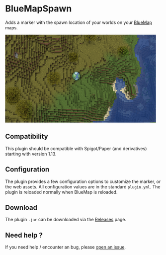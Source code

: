 # BlueMapSpawn

Adds a marker with the spawn location of your worlds on your [BlueMap](https://github.com/BlueMap-Minecraft/BlueMap) maps.

![Demonstration picture](.github/assets/image.png)

## Compatibility

This plugin should be compatible with Spigot/Paper (and derivatives) starting with version 1.13.

## Configuration

The plugin provides a few configuration options to customize the marker, or the web assets.
All configuration values are in the standard `plugin.yml`.
The plugin is reloaded normally when BlueMap is reloaded.

## Download

The plugin `.jar` can be downloaded via the [Releases](https://github.com/Renaud11232/BlueMapSpawn/releases) page.

## Need help ?

If you need help / encounter an bug, please [open an issue](https://github.com/Renaud11232/BlueMapSpawn/issues/new).